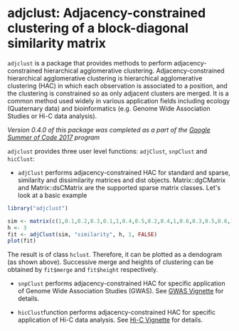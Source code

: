 # adjclust: Adjacency-constrained clustering of a block-diagonal similarity matrix

`adjclust` is a package that provides methods to perform adjacency-constrained hierarchical agglomerative clustering. Adjacency-constrained hierarchical agglomerative clustering is hierarchical agglomerative clustering (HAC) in which each observation is associated to a position, and the clustering is constrained so as only adjacent clusters are merged. It is a common method used widely in various application fields including ecology (Quaternary data) and bioinformatics (e.g. Genome Wide Association Studies or Hi-C data analysis).

*Version 0.4.0 of this package was completed as a part of the [Google Summer of Code 2017](https://summerofcode.withgoogle.com/projects/#4961904920363008) program*

`adjclust` provides three user level functions: `adjClust`, `snpClust` and `hicClust`:

- `adjClust` performs adjacency-constrained HAC for standard and sparse, similarity and dissimilarity matrices and dist objects. Matrix::dgCMatrix and Matrix::dsCMatrix are the supported sparse matrix classes. Let's look at a basic example

```r
library("adjclust")

sim <- matrix(c(1,0.1,0.2,0.3,0.1,1,0.4,0.5,0.2,0.4,1,0.6,0.3,0.5,0.6,1), nrow=4)
h <- 3
fit <- adjClust(sim, "similarity", h, 1, FALSE)
plot(fit)
```

The result is of class `hclust`. Therefore, it can be plotted as a dendogram (as shown above). Successive merge and heights of clustering can be obtained by `fit$merge` and `fit$height` respectively.

- `snpClust` performs adjacency-constrained HAC for specific application of Genome Wide Association Studies (GWAS). See [GWAS Vignette](vignettes/snpClust.Rmd) for details.

- `hicClust`function performs adjacency-constrained HAC for specific application of Hi-C data analysis. See [Hi-C Vignette](vignettes/hicClust.Rmd) for details.
